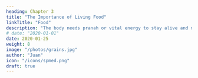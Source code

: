 ```yaml
---
heading: Chapter 3
title: "The Importance of Living Food"
linkTitle: "Food"
description: "The body needs pranah or vital energy to stay alive and maintain parallelism with the Positive Force"
# date: "2020-01-01"
date: 2020-01-25
weight: 8
image: "/photos/grains.jpg"
author: "Juan"
icon: "/icons/spmed.png"
draft: true
---
```


